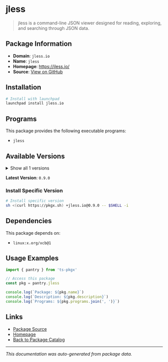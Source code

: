 # jless

> jless is a command-line JSON viewer designed for reading, exploring, and searching through JSON data.

## Package Information

- **Domain**: `jless.io`
- **Name**: `jless`
- **Homepage**: https://jless.io/
- **Source**: [View on GitHub](https://github.com/pkgxdev/pantry/tree/main/projects/jless.io/package.yml)

## Installation

```bash
# Install with launchpad
launchpad install jless.io
```

## Programs

This package provides the following executable programs:

- `jless`

## Available Versions

<details>
<summary>Show all 1 versions</summary>

- `0.9.0`

</details>

**Latest Version**: `0.9.0`

### Install Specific Version

```bash
# Install specific version
sh <(curl https://pkgx.sh) +jless.io@0.9.0 -- $SHELL -i
```

## Dependencies

This package depends on:

- `linux:x.org/xcb@1`

## Usage Examples

```typescript
import { pantry } from 'ts-pkgx'

// Access this package
const pkg = pantry.jless

console.log(`Package: ${pkg.name}`)
console.log(`Description: ${pkg.description}`)
console.log(`Programs: ${pkg.programs.join(', ')}`)
```

## Links

- [Package Source](https://github.com/pkgxdev/pantry/tree/main/projects/jless.io/package.yml)
- [Homepage](https://jless.io/)
- [Back to Package Catalog](../../package-catalog.md)

---

*This documentation was auto-generated from package data.*
